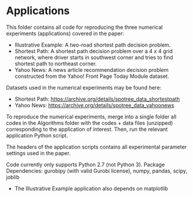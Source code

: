 # Applications

This folder contains all code for reproducing the three numerical experiments (applications) covered in the paper:
* Illustrative Example: A two-road shortest path decision problem.
* Shortest Path: A shortest path decision problem over a 4 x 4 grid network, where driver starts in
southwest corner and tries to find shortest path to northeast corner.
* Yahoo News: A news article recommendation decision problem constructed from the Yahoo! Front Page Today Module dataset.

Datasets used in the numerical experiments may be found here:
* Shortest Path: https://archive.org/details/spotree_data_shortestpath
* Yahoo News: https://archive.org/details/spotree_data_yahoonews

To reproduce the numerical experiments, merge into a single folder all codes in the Algorithms folder with the codes + data files (unzipped) corresponding to the application of interest. Then, run the relevant application Python script.

The headers of the application scripts contains all experimental parameter settings used in the paper.

Code currently only supports Python 2.7 (not Python 3).
Package Dependencies: gurobipy (with valid Gurobi license), numpy, pandas, scipy, joblib
* The Illustrative Example application also depends on matplotlib
